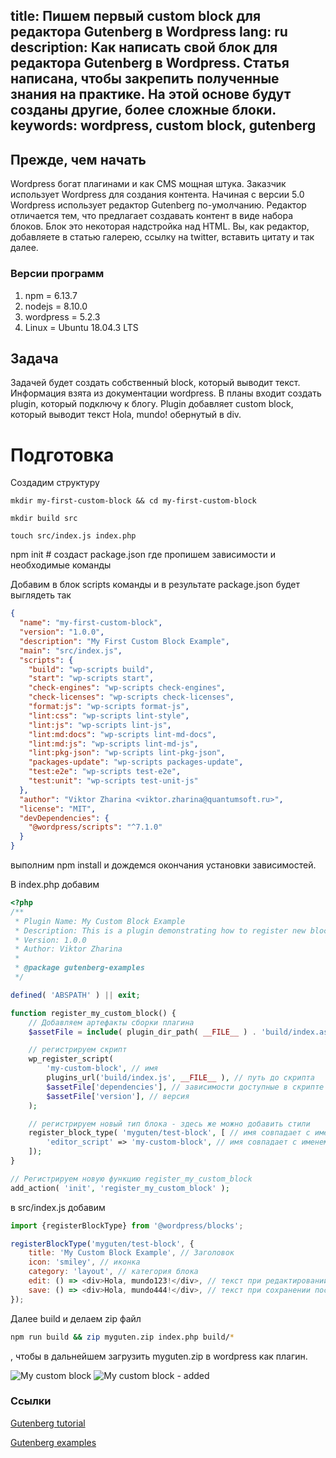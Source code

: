title: Пишем первый custom block для редактора Gutenberg в Wordpress
lang: ru
description: Как написать свой блок для редактора Gutenberg в Wordpress. Статья написана, чтобы закрепить
полученные знания на практике. На этой основе будут созданы другие, более сложные блоки.
keywords: wordpress, custom block, gutenberg
---

## Прежде, чем начать
Wordpress богат плагинами и как CMS мощная штука. Заказчик использует Wordpress для создания контента. Начиная
с версии 5.0 Wordpress использует редактор Gutenberg по-умолчанию. Редактор отличается тем, что предлагает создавать
контент в виде набора блоков. Блок это некоторая надстройка над HTML. Вы, как редактор, добавляете в статью галерею, ссылку на twitter, вставить цитату и так далее.

### Версии программ
1. npm = 6.13.7
2. nodejs = 8.10.0
3. wordpress = 5.2.3
4. Linux = Ubuntu 18.04.3 LTS 

## Задача
Задачей будет создать собственный block, который выводит текст. Информация взята  из
документации wordpress. В планы входит создать plugin, который подключу к блогу. Plugin добавляет custom block, который выводит текст Hola, mundo! обернутый в div.

# Подготовка

Создадим структуру

```mkdir my-first-custom-block && cd my-first-custom-block```

```mkdir build src```

```touch src/index.js index.php``` 

npm init # создаст package.json где пропишем зависимости и необходимые команды

Добавим в блок scripts команды и в результате package.json будет выглядеть так
```json
{
  "name": "my-first-custom-block",
  "version": "1.0.0",
  "description": "My First Custom Block Example",
  "main": "src/index.js",
  "scripts": {
    "build": "wp-scripts build",
    "start": "wp-scripts start",
    "check-engines": "wp-scripts check-engines",
    "check-licenses": "wp-scripts check-licenses",
    "format:js": "wp-scripts format-js",
    "lint:css": "wp-scripts lint-style",
    "lint:js": "wp-scripts lint-js",
    "lint:md:docs": "wp-scripts lint-md-docs",
    "lint:md:js": "wp-scripts lint-md-js",
    "lint:pkg-json": "wp-scripts lint-pkg-json",
    "packages-update": "wp-scripts packages-update",
    "test:e2e": "wp-scripts test-e2e",
    "test:unit": "wp-scripts test-unit-js"
  },
  "author": "Viktor Zharina <viktor.zharina@quantumsoft.ru>",
  "license": "MIT",
  "devDependencies": {
    "@wordpress/scripts": "^7.1.0"
  }
}
```

выполним npm install и дождемся окончания установки зависимостей.

В index.php добавим

```php
<?php
/**
 * Plugin Name: My Custom Block Example
 * Description: This is a plugin demonstrating how to register new blocks for the Gutenberg editor.
 * Version: 1.0.0
 * Author: Viktor Zharina
 *
 * @package gutenberg-examples
 */

defined( 'ABSPATH' ) || exit;

function register_my_custom_block() {
    // Добавляем артефакты сборки плагина
    $assetFile = include( plugin_dir_path( __FILE__ ) . 'build/index.asset.php');

    // регистрируем скрипт 
    wp_register_script(
        'my-custom-block', // имя
        plugins_url('build/index.js', __FILE__ ), // путь до скрипта
        $assetFile['dependencies'], // зависимости доступные в скрипте
        $assetFile['version'], // версия
    );

    // регистрируем новый тип блока - здесь же можно добавить стили
    register_block_type( 'myguten/test-block', [ // имя совпадает с именем с src/index.js 
        'editor_script' => 'my-custom-block', // имя совпадает с именем выше 
    ]);
}

// Регистрируем новую функцию register_my_custom_block
add_action( 'init', 'register_my_custom_block' );
```
в src/index.js добавим

```js
import {registerBlockType} from '@wordpress/blocks';

registerBlockType('myguten/test-block', {
    title: 'My Custom Block Example', // Заголовок
    icon: 'smiley', // иконка
    category: 'layout', // категория блока
    edit: () => <div>Hola, mundo123!</div>, // текст при редактировании поста  
    save: () => <div>Hola, mundo444!</div>, // текст при сохранении поста
});
```

Далее build и делаем zip файл 
```bash 
npm run build && zip myguten.zip index.php build/*
```
, чтобы в дальнейшем загрузить
myguten.zip в wordpress как плагин.

<img alt="My custom block" src="/static/images/wordpress/custom-block/orig/screen1.jpg">

<img alt="My custom block - added" src="/static/images/wordpress/custom-block/orig/screen2.jpg">

### Ссылки
[Gutenberg tutorial](https://developer.wordpress.org/block-editor/tutorials/)

[Gutenberg examples](https://github.com/WordPress/gutenberg-examples) 